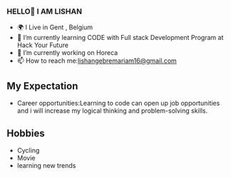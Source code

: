 ### HELLO👋 I AM LISHAN


- 🌍 I Live in Gent , Belgium
- 🌱 I’m currently learning CODE with Full stack Development Program at Hack Your Future
- 🔭 I’m currently working on Horeca
-  📫 How to reach me:lishangebremariam16@gmail.com

## My Expectation

- Career opportunities:Learning to code can open up job opportunities and
i will increase my logical thinking and problem-solving skills.

 ## Hobbies
  - Cycling
  - Movie
  - learning new trends







